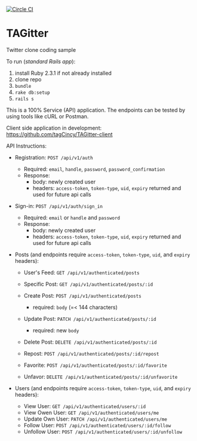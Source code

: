 [![Circle CI](https://circleci.com/gh/tagCincy/TAGitter/tree/master.svg?style=svg&circle-token=3807a3dde2591340c817b4bc46f3e084dafdbb78)](https://circleci.com/gh/tagCincy/TAGitter/tree/master)

# TAGitter

Twitter clone coding sample

To run (_standard Rails app_):

1. install Ruby 2.3.1 if not already installed
2. clone repo
3. `bundle`
4. `rake db:setup`
5. `rails s`

This is a 100% Service (API) application.  The endpoints can be tested by using tools like cURL or Postman.
 
Client side application in development:  https://github.com/tagCincy/TAGitter-client

API Instructions:

- Registration: `POST /api/v1/auth`
    - Required: `email`, `handle`, `password`, `password_confirmation`
    - Response: 
        - body: newly created user
        - headers: `access-token`, `token-type`, `uid`, `expiry` returned and used for future api calls
        
- Sign-in: `POST /api/v1/auth/sign_in`
    - Required: `email` or `handle` and `password`
    - Response: 
        - body: newly created user
        - headers: `access-token`, `token-type`, `uid`, `expiry` returned and used for future api calls
        
- Posts (and endpoints require `access-token`, `token-type`, `uid`, and `expiry` headers):
    - User's Feed: `GET /api/v1/authenticated/posts`
    - Specific Post: `GET /api/v1/authenticated/posts/:id`
    - Create Post: `POST /api/v1/authenticated/posts`
        - required: `body` (=< 144 characters)
    - Update Post: `PATCH /api/v1/authenticated/posts/:id`
        - required: new `body`
    - Delete Post: `DELETE /api/v1/authenticated/posts/:id`
    
    - Repost: `POST /api/v1/authenticated/posts/:id/repost`
    - Favorite: `POST /api/v1/authenticated/posts/:id/favorite`
    - Unfavor: `DELETE /api/v1/authenticated/posts/:id/unfavorite`
    
- Users (and endpoints require `access-token`, `token-type`, `uid`, and `expiry` headers):
    - View User: `GET /api/v1/authenticated/users/:id`
    - View Owen User: `GET /api/v1/authenticated/users/me`
    - Update Own User: `PATCH /api/v1/authenticated/users/me`
    - Follow User: `POST /api/v1/authenticated/users/:id/follow`
    - Unfollow User: `POST /api/v1/authenticated/users/:id/unfollow`